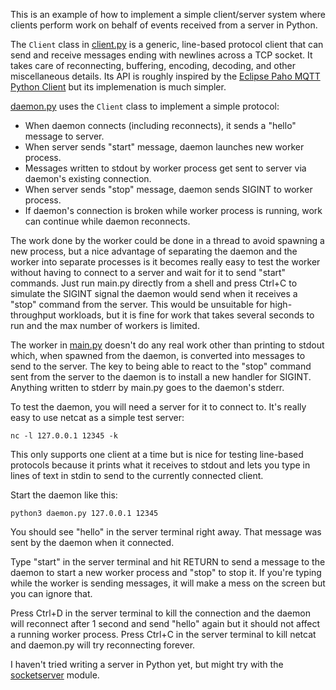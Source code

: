 This is an example of how to implement a simple client/server system where clients perform work on behalf of events received from a server in Python.

The `Client` class in [client.py](client.py) is a generic, line-based protocol client that can send and receive messages ending with newlines across a TCP socket. It takes care of reconnecting, buffering, encoding, decoding, and other miscellaneous details. Its API is roughly inspired by the [Eclipse Paho MQTT Python Client](https://github.com/eclipse/paho.mqtt.python#client) but its implemenation is much simpler.

[daemon.py](daemon.py) uses the `Client` class to implement a simple protocol:

- When daemon connects (including reconnects), it sends a "hello" message to server.
- When server sends "start" message, daemon launches new worker process.
- Messages written to stdout by worker process get sent to server via daemon's existing connection.
- When server sends "stop" message, daemon sends SIGINT to worker process.
- If daemon's connection is broken while worker process is running, work can continue while daemon reconnects.

The work done by the worker could be done in a thread to avoid spawning a new process, but a nice advantage of separating the daemon and the worker into separate processes is it becomes really easy to test the worker without having to connect to a server and wait for it to send "start" commands. Just run main.py directly from a shell and press Ctrl+C to simulate the SIGINT signal the daemon would send when it receives a "stop" command from the server. This would be unsuitable for high-throughput workloads, but it is fine for work that takes several seconds to run and the max number of workers is limited.

The worker in [main.py](main.py) doesn't do any real work other than printing to stdout which, when spawned from the daemon, is converted into messages to send to the server. The key to being able to react to the "stop" command sent from the server to the daemon is to install a new handler for SIGINT. Anything written to stderr by main.py goes to the daemon's stderr.

To test the daemon, you will need a server for it to connect to. It's really easy to use netcat as a simple test server:

```
nc -l 127.0.0.1 12345 -k
```

This only supports one client at a time but is nice for testing line-based protocols because it prints what it receives to stdout and lets you type in lines of text in stdin to send to the currently connected client.

Start the daemon like this:

```
python3 daemon.py 127.0.0.1 12345
```

You should see "hello" in the server terminal right away. That message was sent by the daemon when it connected.

Type "start" in the server terminal and hit RETURN to send a message to the daemon to start a new worker process and "stop" to stop it. If you're typing while the worker is sending messages, it will make a mess on the screen but you can ignore that.

Press Ctrl+D in the server terminal to kill the connection and the daemon will reconnect after 1 second and send "hello" again but it should not affect a running worker process. Press Ctrl+C in the server terminal to kill netcat and daemon.py will try reconnecting forever.

I haven't tried writing a server in Python yet, but might try with the [socketserver](https://docs.python.org/3/library/socketserver.html) module.

